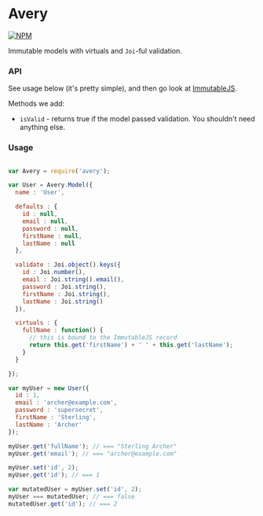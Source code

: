 # Avery

[![NPM](https://nodei.co/npm/avery.png)](https://npmjs.org/package/avery)

Immutable models with virtuals and `Joi`-ful validation.

### API

See usage below (it's pretty simple), and then go look at
[ImmutableJS](http://facebook.github.io/immutable-js/).

Methods we add:

- `isValid` - returns true if the model passed validation. You shouldn't need
anything else.

### Usage

```javascript

var Avery = require('avery');

var User = Avery.Model({
  name : 'User',

  defaults : {
    id : null,
    email : null,
    password : null,
    firstName : null,
    lastName : null
  },

  validate : Joi.object().keys({
    id : Joi.number(),
    email : Joi.string().email(),
    password : Joi.string(),
    firstName : Joi.string(),
    lastName : Joi.string()
  }),

  virtuals : {
    fullName : function() {
      // this is bound to the ImmutableJS record
      return this.get('firstName') + ' ' + this.get('lastName');
    }
  }

});

var myUser = new User({
  id : 1,
  email : 'archer@example.com',
  password : 'supersecret',
  firstName : 'Sterling',
  lastName : 'Archer'
});

myUser.get('fullName'); // === "Sterling Archer"
myUser.get('email'); // === "archer@example.com"

myUser.set('id', 2);
myUser.get('id'); // === 1

var mutatedUser = myUser.set('id', 2);
myUser === mutatedUser; // === false
mutatedUser.get('id'); // === 2

```
